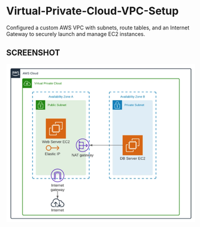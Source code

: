 # Virtual-Private-Cloud-VPC-Setup
Configured a custom AWS VPC with subnets, route tables, and an Internet Gateway to securely launch and manage EC2 instances.
## SCREENSHOT
![ARCHITECTURE](https://github.com/GayathriGaneshan44/Virtual-Private-Cloud-VPC-Setup/blob/main/AWS%20VPC%20Architecture.png)

